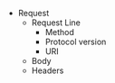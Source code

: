 - Request
    - Request Line
        - Method
        - Protocol version
        - URI
    - Body
    - Headers